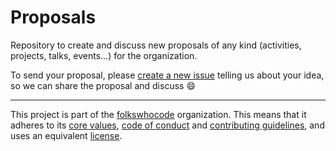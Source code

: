 # Proposals

Repository to create and discuss new proposals of any kind (activities, projects, talks, events...) for the organization.

To send your proposal, please [create a new issue](https://github.com/folkswhocode/proposals/issues/new) telling us about your idea, so we can share the proposal and discuss :smile:

----------------------------

This project is part of the [folkswhocode](https://github.com/folkswhocode) organization.
This means that it adheres to its [core values](https://github.com/folkswhocode/base/blob/master/en/VALUES.md), [code of conduct](https://github.com/folkswhocode/base/blob/master/en/CODE_OF_CONDUCT.md) and
[contributing guidelines](https://github.com/folkswhocode/base/blob/master/en/CONTRIBUTING.md), and uses an equivalent [license](https://github.com/folkswhocode/base/blob/master/en/LICENSE).